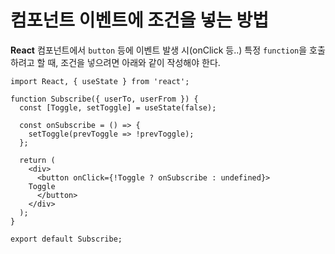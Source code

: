 # 컴포넌트 이벤트에 조건을 넣는 방법

**React** 컴포넌트에서 `button` 등에 이벤트 발생 시(onClick 등..) 특정 `function`을 호출하려고 할 때, 조건을 넣으려면 아래와 같이 작성해야 한다.

```react
import React, { useState } from 'react';

function Subscribe({ userTo, userFrom }) {
  const [Toggle, setToggle] = useState(false);

  const onSubscribe = () => {
    setToggle(prevToggle => !prevToggle);
  };

  return (
    <div>
      <button onClick={!Toggle ? onSubscribe : undefined}>
	Toggle
      </button>
    </div>
  );
}

export default Subscribe;
```

